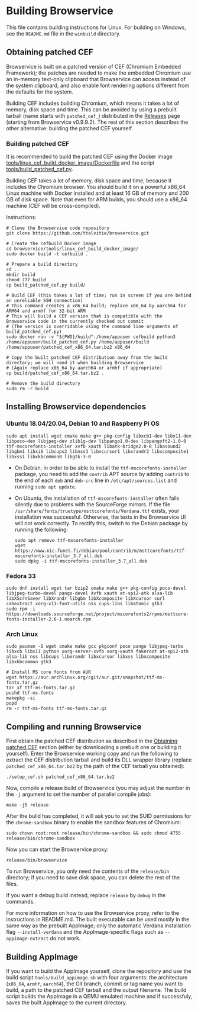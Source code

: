 # Building Browservice

This file contains building instructions for Linux. For building on Windows, see the `README.md` file in the `winbuild` directory.

## Obtaining patched CEF

Browservice is built on a patched version of CEF (Chromium Embedded Framework); the patches are needed to make the embedded Chromium use an in-memory text-only clipboard that Browservice can access instead of the system clipboard, and also enable font rendering options different from the defaults for the system.

Building CEF includes building Chromium, which means it takes a lot of memory, disk space and time. This can be avoided by using a prebuilt tarball (name starts with `patched_cef_`) distributed in the [Releases](https://github.com/ttalvitie/browservice/releases) page (starting from Browservice v0.9.9.2). The rest of this section describes the other alternative: building the patched CEF yourself.

### Building patched CEF

It is recommended to build the patched CEF using the Docker image [tools/linux_cef_build_docker_image/Dockerfile](tools/linux_cef_build_docker_image/Dockerfile) and the script [tools/build_patched_cef.py](tools/build_patched_cef.py).

Building CEF takes a lot of memory, disk space and time, because it includes the Chromium browser. You should build it on a powerful x86_64 Linux machine with Docker installed and at least 16 GB of memory and 200 GB of disk space. Note that even for ARM builds, you should use a x86_64 machine (CEF will be cross-compiled).

Instructions:
```
# Clone the Browservice code repository
git clone https://github.com/ttalvitie/browservice.git

# Create the cefbuild Docker image
cd browservice/tools/linux_cef_build_docker_image/
sudo docker build -t cefbuild .

# Prepare a build directory
cd ..
mkdir build
chmod 777 build
cp build_patched_cef.py build/

# Build CEF (this takes a lot of time; run in screen if you are behind an unreliable SSH connection)
# This command creates a x86_64 build; replace x86_64 by aarch64 for ARM64 and armhf for 32-bit ARM
# This will build a CEF version that is compatible with the Browservice code in the currently checked out commit
# (The version is overridable using the command line arguments of build_patched_cef.py)
sudo docker run -v "${PWD}/build":/home/appuser cefbuild python3 /home/appuser/build_patched_cef.py /home/appuser/build /home/appuser/patched_cef_x86_64.tar.bz2 x86_64

# Copy the built patched CEF distribution away from the build directory; we will need it when building Browservice
# (Again replace x86_64 by aarch64 or armhf if appropriate)
cp build/patched_cef_x86_64.tar.bz2 .

# Remove the build directory
sudo rm -r build
```

## Installing Browservice dependencies

### Ubuntu 18.04/20.04, Debian 10 and Raspberry Pi OS

```
sudo apt install wget cmake make g++ pkg-config libxcb1-dev libx11-dev libpoco-dev libjpeg-dev zlib1g-dev libpango1.0-dev libpangoft2-1.0-0 ttf-mscorefonts-installer xvfb xauth libatk-bridge2.0-0 libasound2 libgbm1 libxi6 libcups2 libnss3 libxcursor1 libxrandr2 libxcomposite1 libxss1 libxkbcommon0 libgtk-3-0
```

- On Debian, in order to be able to install the `ttf-mscorefonts-installer` package, you need to add the `contrib` APT source by adding `contrib` to the end of each `deb` and `deb-src` line in `/etc/apt/sources.list` and running `sudo apt update`.

- On Ubuntu, the installation of `ttf-mscorefonts-installer` often fails silently due to problems with the SourceForge mirrors. If the file `/usr/share/fonts/truetype/msttcorefonts/Verdana.ttf` exists, your installation was successful. Otherwise, the texts in the Browservice UI will not work correctly. To rectify this, switch to the Debian package by running the following:

    ```
    sudo apt remove ttf-mscorefonts-installer
    wget https://www.nic.funet.fi/debian/pool/contrib/m/msttcorefonts/ttf-mscorefonts-installer_3.7_all.deb
    sudo dpkg -i ttf-mscorefonts-installer_3.7_all.deb
    ```

### Fedora 33

```
sudo dnf install wget tar bzip2 cmake make g++ pkg-config poco-devel libjpeg-turbo-devel pango-devel Xvfb xauth at-spi2-atk alsa-lib libXScrnSaver libXrandr libgbm libXcomposite libXcursor curl cabextract xorg-x11-font-utils nss cups-libs libatomic gtk3
sudo rpm -i https://downloads.sourceforge.net/project/mscorefonts2/rpms/msttcore-fonts-installer-2.6-1.noarch.rpm
```

### Arch Linux

```
sudo pacman -S wget cmake make gcc pkgconf poco pango libjpeg-turbo libxcb libx11 python xorg-server-xvfb xorg-xauth fakeroot at-spi2-atk alsa-lib nss libcups libxrandr libxcursor libxss libxcomposite libxkbcommon gtk3

# Install MS core fonts from AUR
wget https://aur.archlinux.org/cgit/aur.git/snapshot/ttf-ms-fonts.tar.gz
tar xf ttf-ms-fonts.tar.gz
pushd ttf-ms-fonts
makepkg -si
popd
rm -r ttf-ms-fonts ttf-ms-fonts.tar.gz
```

## Compiling and running Browservice

First obtain the patched CEF distribution as described in the [Obtaining patched CEF](#obtaining-patched-cef) section (either by downloading a prebuilt one or building it yourself). Enter the Browservice working copy and run the following to extract the CEF distribution tarball and build its DLL wrapper library (replace `patched_cef_x86_64.tar.bz2` by the path of the CEF tarball you obtained):

```
./setup_cef.sh patched_cef_x86_64.tar.bz2
```

Now, compile a release build of Browservice (you may adjust the number in the `-j` argument to set the number of parallel compile jobs):

```
make -j5 release
```

After the build has completed, it will ask you to set the SUID permissions for the `chrome-sandbox` binary to enable the sandbox features of Chromium:

```
sudo chown root:root release/bin/chrome-sandbox && sudo chmod 4755 release/bin/chrome-sandbox
```

Now you can start the Browservice proxy:

```
release/bin/browservice
```

To run Browservice, you only need the contents of the `release/bin` directory; if you need to save disk space, you can delete the rest of the files.

If you want a debug build instead, replace `release` by `debug` in the commands.

For more information on how to use the Browservice proxy, refer to the instructions in README.md. The built executable can be used mostly in the same way as the prebuilt AppImage; only the automatic Verdana installation flag `--install-verdana` and the AppImage-specific flags such as `--appimage-extract` do not work.

## Building AppImage

If you want to build the AppImage yourself, clone the repository and use the build script `tools/build_appimage.sh` with four arguments: the architecture (`x86_64`, `armhf`, `aarch64`), the Git branch, commit or tag name you want to build, a path to the patched CEF tarball and the output filename. The build script builds the AppImage in a QEMU emulated machine and if successfuly, saves the built AppImage to the current directory.
